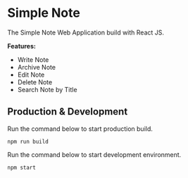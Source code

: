 # Simple Note
The Simple Note Web Application build with React JS.

**Features:**
- Write Note
- Archive Note
- Edit Note
- Delete Note
- Search Note by Title


## Production & Development
Run the command below to start production build.
```
npm run build
```
Run the command below to start development environment.
```
npm start
```
